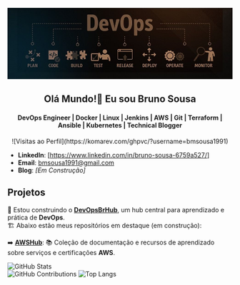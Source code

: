 <p align="center">
  <img src="./devops.jpg" alt="devops" width="900"/>
</p>

## <p align="center">Olá Mundo!👋 Eu sou Bruno Sousa</p>

#### <p align="center">DevOps Engineer | Docker | Linux | Jenkins | AWS | Git | Terraform | Ansible | Kubernetes | Technical Blogger</p>

<p align="center">
  ![Visitas ao Perfil](https://komarev.com/ghpvc/?username=bmsousa1991)
</p>

- **Linkedln**: [https://www.linkedin.com/in/bruno-sousa-6759a527/]
- **Email**: [bmsousa1991@gmail.com](mailto:bmsousa1991@gmail.com)
- **Blog**: *[Em Construção]*

## Projetos

🚀 Estou construindo o [**DevOpsBrHub**](https://github.com/DevOpsBrHub), um hub central para aprendizado e prática de **DevOps**.  
🏗️ Abaixo estão meus repositórios em destaque (em construção):  

➡️ [**AWSHub**](https://github.com/DevOpsBrHub/AWSHub): 📚 Coleção de documentação e recursos de aprendizado sobre serviços e certificações **AWS**.


![GitHub Stats](https://github-readme-stats.vercel.app/api?username=bmsousa1991&show_icons=true&count_private=true&hide_title=true&theme=dark)  
![GitHub Contributions](https://github-readme-streak-stats.herokuapp.com/?user=bmsousa1991&theme=dark)
![Top Langs](https://github-readme-stats.vercel.app/api/top-langs/?username=bmsousa1991&theme=dark&hide_title=true&layout=compact)

